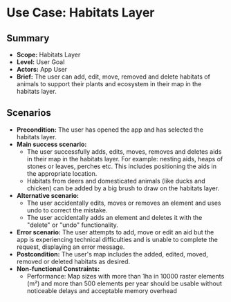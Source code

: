 # Use Case: Habitats Layer

## Summary

- **Scope:** Habitats Layer
- **Level:** User Goal
- **Actors:** App User
- **Brief:** The user can add, edit, move, removed and delete habitats of animals to support their plants and ecosystem in their map in the habitats layer.

## Scenarios

- **Precondition:**
  The user has opened the app and has selected the habitats layer.
- **Main success scenario:**
  - The user successfully adds, edits, moves, removes and deletes aids in their map in the habitats layer.
    For example: nesting aids, heaps of stones or leaves, perches etc.
    This includes positioning the aids in the appropriate location.
  - Habitats from deers and domesticated animals (like ducks and chicken) can be added by a big brush to draw on the habitats layer.
- **Alternative scenario:**
  - The user accidentally edits, moves or removes an element and uses undo to correct the mistake.
  - The user accidentally adds an element and deletes it with the "delete" or "undo" functionality.
- **Error scenario:**
  The user attempts to add, move or edit an aid but the app is experiencing technical difficulties and is unable to complete the request, displaying an error message.
- **Postcondition:**
  The user's map includes the added, edited, moved, removed or deleted habitats as desired.
- **Non-functional Constraints:**
  - Performance: Map sizes with more than 1ha in 10000 raster elements (m²) and more than 500 elements per year should be usable without noticeable delays and acceptable memory overhead
